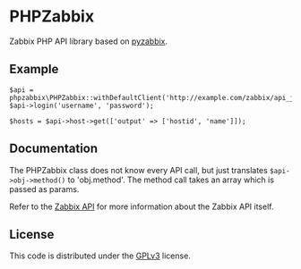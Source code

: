# PHPZabbix

Zabbix PHP API library based on [pyzabbix][0].

## Example

    $api = phpzabbix\PHPZabbix::withDefaultClient('http://example.com/zabbix/api_jsonrpc.php');
    $api->login('username', 'password');

    $hosts = $api->host->get(['output' => ['hostid', 'name']]);

## Documentation

The PHPZabbix class does not know every API call, but just translates
`$api->obj->method()` to 'obj.method'. The method call takes an array which
is passed as params.

Refer to the [Zabbix API][1] for more information about the Zabbix API
itself.

## License

This code is distributed under the [GPLv3][2] license.

[0]:https://github.com/lukecyca/pyzabbix
[1]:https://www.zabbix.com/documentation/3.0/manual/api
[2]:LICENSE
